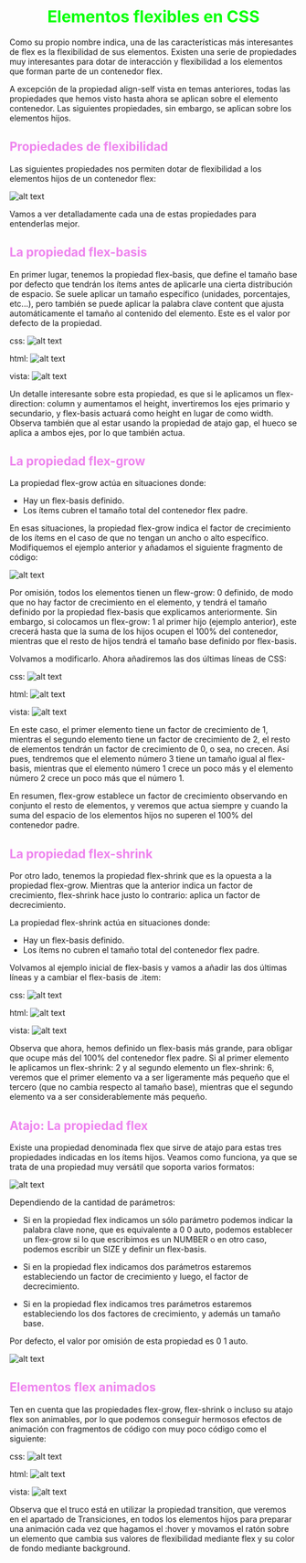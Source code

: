 # <span style="color:lime"><center>Elementos flexibles en CSS</center></span>

Como su propio nombre indica, una de las características más interesantes de flex es la flexibilidad de sus elementos. Existen una serie de propiedades muy interesantes para dotar de interacción y flexibilidad a los elementos que forman parte de un contenedor flex.

A excepción de la propiedad align-self vista en temas anteriores, todas las propiedades que hemos visto hasta ahora se aplican sobre el elemento contenedor. Las siguientes propiedades, sin embargo, se aplican sobre los elementos hijos.

## <span style="color:violet">Propiedades de flexibilidad</span>
Las siguientes propiedades nos permiten dotar de flexibilidad a los elementos hijos de un contenedor flex:

![alt text](./imagenes-elementos-flexibles-css/image.png)

Vamos a ver detalladamente cada una de estas propiedades para entenderlas mejor.

## <span style="color:violet">La propiedad flex-basis</span>
En primer lugar, tenemos la propiedad flex-basis, que define el tamaño base por defecto que tendrán los ítems antes de aplicarle una cierta distribución de espacio. Se suele aplicar un tamaño específico (unidades, porcentajes, etc...), pero también se puede aplicar la palabra clave content que ajusta automáticamente el tamaño al contenido del elemento. Este es el valor por defecto de la propiedad.

css:
![alt text](./imagenes-elementos-flexibles-css/image-1.png)

html:
![alt text](i./imagenes-elementos-flexibles-css/mage-2.png)

vista:
![alt text](./imagenes-elementos-flexibles-css/image-3.png)

Un detalle interesante sobre esta propiedad, es que si le aplicamos un flex-direction: column y aumentamos el height, invertiremos los ejes primario y secundario, y flex-basis actuará como height en lugar de como width. Observa también que al estar usando la propiedad de atajo gap, el hueco se aplica a ambos ejes, por lo que también actua.

## <span style="color:violet">La propiedad flex-grow</span>
La propiedad flex-grow actúa en situaciones donde:

   - Hay un flex-basis definido.
   - Los ítems cubren el tamaño total del contenedor flex padre.

En esas situaciones, la propiedad flex-grow indica el factor de crecimiento de los ítems en el caso de que no tengan un ancho o alto específico. Modifiquemos el ejemplo anterior y añadamos el siguiente fragmento de código:

![alt text](./imagenes-elementos-flexibles-css/image-4.png)

Por omisión, todos los elementos tienen un flew-grow: 0 definido, de modo que no hay factor de crecimiento en el elemento, y tendrá el tamaño definido por la propiedad flex-basis que explicamos anteriormente. Sin embargo, si colocamos un flex-grow: 1 al primer hijo (ejemplo anterior), este crecerá hasta que la suma de los hijos ocupen el 100% del contenedor, mientras que el resto de hijos tendrá el tamaño base definido por flex-basis.

Volvamos a modificarlo. Ahora añadiremos las dos últimas líneas de CSS:

css:
![alt text](./imagenes-elementos-flexibles-css/image-5.png)

html:
![alt text](./imagenes-elementos-flexibles-css/image-6.png)

vista:
![alt text](./imagenes-elementos-flexibles-css/image-7.png)

En este caso, el primer elemento tiene un factor de crecimiento de 1, mientras el segundo elemento tiene un factor de crecimiento de 2, el resto de elementos tendrán un factor de crecimiento de 0, o sea, no crecen. Así pues, tendremos que el elemento número 3 tiene un tamaño igual al flex-basis, mientras que el elemento número 1 crece un poco más y el elemento número 2 crece un poco más que el número 1.

En resumen, flex-grow establece un factor de crecimiento observando en conjunto el resto de elementos, y veremos que actua siempre y cuando la suma del espacio de los elementos hijos no superen el 100% del contenedor padre.

## <span style="color:violet">La propiedad flex-shrink</span>
Por otro lado, tenemos la propiedad flex-shrink que es la opuesta a la propiedad flex-grow. Mientras que la anterior indica un factor de crecimiento, flex-shrink hace justo lo contrario: aplica un factor de decrecimiento.

La propiedad flex-shrink actúa en situaciones donde:

   - Hay un flex-basis definido.
   - Los ítems no cubren el tamaño total del contenedor flex padre.

Volvamos al ejemplo inicial de flex-basis y vamos a añadir las dos últimas líneas y a cambiar el flex-basis de .item:

css:
![alt text](./imagenes-elementos-flexibles-css/image-8.png)

html:
![alt text](./imagenes-elementos-flexibles-css/image-9.png)

vista:
![alt text](./imagenes-elementos-flexibles-css/image-10.png)

Observa que ahora, hemos definido un flex-basis más grande, para obligar que ocupe más del 100% del contenedor flex padre. Si al primer elemento le aplicamos un flex-shrink: 2 y al segundo elemento un flex-shrink: 6, veremos que el primer elemento va a ser ligeramente más pequeño que el tercero (que no cambia respecto al tamaño base), mientras que el segundo elemento va a ser considerablemente más pequeño.

## <span style="color:violet">Atajo: La propiedad flex</span>
Existe una propiedad denominada flex que sirve de atajo para estas tres propiedades indicadas en los ítems hijos. Veamos como funciona, ya que se trata de una propiedad muy versátil que soporta varios formatos:

![alt text](./imagenes-elementos-flexibles-css/image-11.png)

Dependiendo de la cantidad de parámetros:

   - Si en la propiedad flex indicamos un sólo parámetro podemos indicar la palabra clave none, que es equivalente a 0 0 auto, podemos establecer un flex-grow si lo que escribimos es un NUMBER o en otro caso, podemos escribir un SIZE y definir un flex-basis.

   - Si en la propiedad flex indicamos dos parámetros estaremos estableciendo un factor de crecimiento y luego, el factor de decrecimiento.

   - Si en la propiedad flex indicamos tres parámetros estaremos estableciendo los dos factores de crecimiento, y además un tamaño base.

Por defecto, el valor por omisión de esta propiedad es 0 1 auto.

![alt text](./imagenes-elementos-flexibles-css/image-12.png)

## <span style="color:violet">Elementos flex animados</span>
Ten en cuenta que las propiedades flex-grow, flex-shrink o incluso su atajo flex son animables, por lo que podemos conseguir hermosos efectos de animación con fragmentos de código con muy poco código como el siguiente:

css:
![alt text](./imagenes-elementos-flexibles-css/image-13.png)

html:
![alt text](./imagenes-elementos-flexibles-css/image-14.png)

vista:
![alt text](./imagenes-elementos-flexibles-css/image-15.png)

Observa que el truco está en utilizar la propiedad transition, que veremos en el apartado de Transiciones, en todos los elementos hijos para preparar una animación cada vez que hagamos el :hover y movamos el ratón sobre un elemento que cambia sus valores de flexibilidad mediante flex y su color de fondo mediante background.